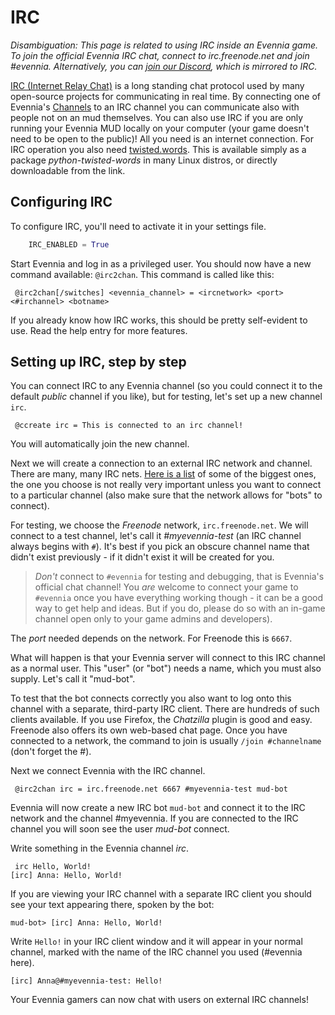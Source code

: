 # IRC


_Disambiguation: This page is related to using IRC inside an Evennia game. To join the official Evennia IRC chat, connect to irc.freenode.net and join #evennia. Alternatively, you can [join our Discord](https://discord.gg/NecFePw), which is mirrored to IRC._

[IRC (Internet Relay Chat)](http://en.wikipedia.org/wiki/Internet_Relay_Chat) is a long standing chat protocol used by many open-source projects for communicating in real time. By connecting one of Evennia's [Channels](./Communications) to an IRC channel you can communicate also with people not on an mud themselves. You can also use IRC if you are only running your Evennia MUD locally on your computer (your game doesn't need to be open to the public)! All you need is an internet connection. For IRC operation you also need [twisted.words](http://twistedmatrix.com/trac/wiki/TwistedWords). This is available simply as a package *python-twisted-words* in many Linux distros, or directly downloadable from the link.

## Configuring IRC

To configure IRC, you'll need to activate it in your settings file. 

```python
    IRC_ENABLED = True
```

Start Evennia and log in as a privileged user. You should now have a new command available: `@irc2chan`. This command is called like this:

     @irc2chan[/switches] <evennia_channel> = <ircnetwork> <port> <#irchannel> <botname>

If you already know how IRC works, this should be pretty self-evident to use. Read the help entry for more features.

## Setting up IRC, step by step

You can connect IRC to any Evennia channel (so you could connect it to the default *public* channel if you like), but for testing, let's set up a new channel `irc`.

     @ccreate irc = This is connected to an irc channel!

You will automatically join the new channel.

Next we will create a connection to an external IRC network and channel. There are many, many IRC nets. [Here is a list](http://www.irchelp.org/irchelp/networks/popular.html) of some of the biggest ones, the one you choose is not really very important unless you want to connect to a particular channel (also make sure that the network allows for "bots" to connect).

For testing, we choose the *Freenode* network, `irc.freenode.net`. We will connect to a test channel, let's call it *#myevennia-test* (an IRC channel always begins with `#`). It's best if you pick an obscure channel name that didn't exist previously - if it didn't exist it will be created for you. 

> *Don't* connect to `#evennia` for testing and debugging, that is Evennia's official chat channel! You *are* welcome to connect your game to `#evennia` once you have everything working though - it can be a good way to get help and ideas. But if you do, please do so with an in-game channel open only to your game admins and developers).

The *port* needed depends on the network. For Freenode this is `6667`.

What will happen is that your Evennia server will connect to this IRC channel as a normal user. This "user" (or "bot") needs a name, which you must also supply. Let's call it "mud-bot".

To test that the bot connects correctly you also want to log onto this channel with a separate, third-party IRC client. There are hundreds of such clients available. If you use Firefox, the *Chatzilla* plugin is good and easy. Freenode also offers its own web-based chat page.  Once you have connected to a network, the command to join is usually `/join #channelname` (don't forget the #).

Next we connect Evennia with the IRC channel.

     @irc2chan irc = irc.freenode.net 6667 #myevennia-test mud-bot

Evennia will now create a new IRC bot `mud-bot` and connect it to the IRC network and the channel #myevennia. If you are connected to the IRC channel you will soon see the user *mud-bot* connect.

Write something in the Evennia channel *irc*.

     irc Hello, World!
    [irc] Anna: Hello, World!

If you are viewing your IRC channel with a separate IRC client you should see your text appearing there, spoken by the bot:

    mud-bot> [irc] Anna: Hello, World!

Write `Hello!` in your IRC client window and it will appear in your normal channel, marked with the name of the IRC channel you used (#evennia here).

    [irc] Anna@#myevennia-test: Hello!

Your Evennia gamers can now chat with users on external IRC channels!
